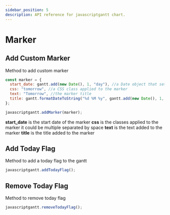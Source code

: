 ```yaml
---
sidebar_position: 5
description: API reference for javascriptgantt chart.
---
```


# Marker

## Add Custom Marker

Method to add custom marker

```js title="addMarker"
const marker = {
  start_date: gantt.add(new Date(), 1, "day"), //a Date object that sets the marker's date
  css: "tomorrow", //a CSS class applied to the marker
  text: "Tomorrow", //the marker title
  title: gantt.formatDateToString("%d %M %y", gantt.add(new Date(), 1, "day")),
};

javascriptgantt.addMarker(marker);
```

**start_date** is the start date of the marker
**css** is the classes applied to the marker it could be multiple separated by space
**text** is the text added to the marker
**title** is the title added to the marker

## Add Today Flag

Method to add a today flag to the gantt

```js title="addTodayFlag"
javascriptgantt.addTodayFlag();
```

## Remove Today Flag

Method to remove today flag

```js title="removeTodayFlag"
javascriptgantt.removeTodayFlag();
```
